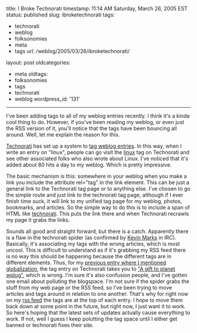 title: I Broke Technorati
timestamp: 11:14 AM Saturday, March 26, 2005 EST
status: published
slug: ibroketechnorati
tags:
- technorati
- weblog
- folksonomies
- meta
- tags
url: /weblog/2005/03/26/ibroketechnorati/

layout: post
oldcategories:
- meta
oldtags:
- folksonomies
- tags
- technorati
- weblog
wordpress_id: '131'

---

I've been adding tags to all of my weblog entries recently.  I think it's
a kinda cool thing to do.  However, if you've been reading my weblog, or even
just the RSS version of it, you'll notice that the tags have been bouncing all
around.  Well, let me explain the reason for this.






[Technorati](http://www.technorati.com/) has set up a system
to [tag weblog entries](http://www.technorati.com/tags).  In this
way, when I write an entry on "linux", people can go visit the
[linux](http://www.technorati.com/tag/linux) tag on
Technorati and see other associated folks who also wrote about Linux.
I've noticed that it's added about 80 hits a day to my weblog.  Which is
pretty impressive.






The basic mechanism is this: somewhere in your weblog when you make a link
you include the attribute rel="tag"
in the link element.  This can be just a general link to the Technorati tag
page or to anything else.  I've chosen to go the simple route and just link
to the technorati tag page, although if I ever finish time suck, it will link
to my unified tag page for my weblog, photos, bookmarks, and articles.  So
the simple way to do this is to include a span of HTML like <a href="http://www.technorati.com/tag/technorati" rel="tag">technorati</a>.  This puts the link there and when Technorati recrawls my page
it grabs the links.






Sounds all good and straight forward, but there is a catch.  Apparently there
is a flaw in the technorati spider (as confirmed by [Kevin Marks](http://epeus.blogspot.com/) in IRC).   Basically, it's associating my tags with
the wrong articles, which is most uncool.   This is difficult to understand as if it's grabbing my RSS feed there is no way this should be happening because the
different tags are in different <item>
elements.  Thus, for my [previous entry where I
mentioned globalization](http://patrick.wagstrom.net/weblog/faith/wallisOnJustice.xml), the tag entry on Technorati takes you to ["A gift to
planet wplug"](http://patrick.wagstrom.net/weblog/web/mpopKiller.xml), which is wrong.  I'm sure it's also confusion people, and I've
gotten one email about polluting the blogspace.  I'm not sure if the spider grabs the
stuff from my web page or the RSS feed, so I've been trying to move articles and tags around in relation to one another.  That's why for right now on my
[rss feed](http://patrick.wagstrom.net/weblog/index.rss) the tags
are at the top of each entry.  I hope to move them back down at some point
in the future, but right now, I just want it to work.  So here's hoping that
the latest sets of updates actually cause everything to work.  If not,
well I guess I keep polutting the tag space until I either get banned or
technorati fixes their site.

